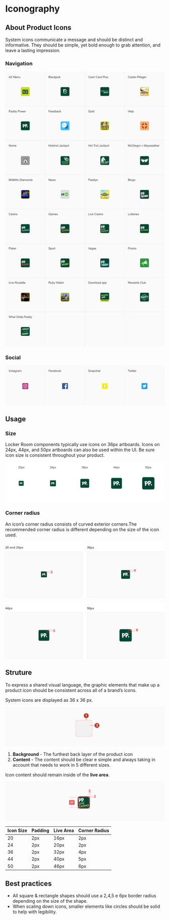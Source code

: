 # Iconography

## About Product Icons

System icons communicate a message and should be distinct and informative. They should be simple, yet bold enough to grab attention, and leave a lasting impression.

### Navigation

![iconography-stroke](./media/iconography-product-library.png)

### Social

![iconography-product-social](./media/iconography-product-social.png)

## Usage

### Size

Locker Room components typically use icons on 36px artboards. Icons on 24px, 44px, and 50px artboards can also be used within the UI. Be sure icon size is consistent throughout your product.

![iconography-stroke](./media/iconography-product-size.png)

### Corner radius

An icon’s corner radius consists of curved exterior corners.The recommended corner radius is different depending on the size of the icon used.

![iconography-stroke](./media/iconography-product-corner-radius1.png)

![iconography-stroke](./media/iconography-product-corner-radius2.png)

## Struture

To express a shared visual language, the graphic elements that make up a product icon should be consistent across all of a brand’s icons.

System icons are displayed as 36 x 36 px.

![iconography-stroke](./media/iconography-product-struture.png)

1. **Background** - The furthest back layer of the product icon
2. **Content** - The content should be clear e simple and always taking in account that needs to work in 5 different sizes.

Icon content should remain inside of the **live area**.

![iconography-stroke](./media/iconography-product-margin.png)

| Icon Size | Padding | Live Area | Corner Radius |
| --------- | ------- | --------- | ------------- |
| 20        | 2px     | 16px      | 2px           |
| 24        | 2px     | 20px      | 2px           |
| 36        | 2px     | 32px      | 4px           |
| 44        | 2px     | 40px      | 5px           |
| 50        | 2px     | 46px      | 6px           |

## Best practices

- All square & rectangle shapes should use a 2,4,5 e 6px border radius depending on the size of the shape.
- When scaling down icons, smaller elements like circles should be solid to help with legibility.
